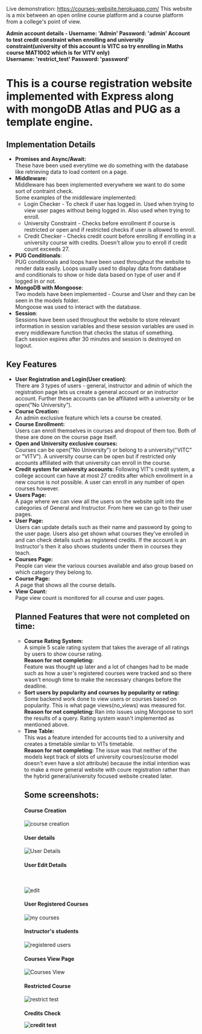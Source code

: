 Live demonstration: https://courses-website.herokuapp.com/
This website is a mix between an open online course platform and a course platform from a college's point of view.

<b> Admin account details - Username: 'Admin' Password: 'admin' </b>
<b> Account to test credit constraint when enrolling and university constraint(university of this account is VITC so try enrolling in Maths course MAT1002 which is for VITV only) <br>
  Username: 'restrict_test' Password: 'password' </b>
  
<h1> This is a course registration website implemented with Express along with mongoDB Atlas and PUG as a template engine. </h1>

<h2> Implementation Details </h2>
  <ul>
    <li> <b> Promises and Async/Await: </b> <br>
        These have been used everytime we do something with the database like retrieving data to load content on a page.
    <li> <b> Middleware: </b> <br>
      Middleware has been implemented everywhere we want to do some sort of contraint check. <br>
      Some examples of the middleware implemented: <ul>
      <li> Login Checker - To check if user has logged in. Used when trying to view user pages without being logged in. Also used when trying to enroll.
        <li> University Constraint - Checks before enrollment if course is restricted or open and if restricted checks if user is allowed to enroll.
          <li> Credit Checker - Checks credit count before enrolling if enrolling in a university course with credits. Doesn't allow you to enroll if credit count exceeds 27.
      </ul>
    <li> <b>PUG Conditionals</b>: <br>
      PUG conditionals and loops have been used throughout the website to render data easily. Loops usually used to display data from database and conditionals to show or hide data based on type of user and if logged in or not.
    <li><b> MongoDB with Mongoose</b>: <br>
      Two models have been implemented - Course and User and they can be seen in the models folder.<br>
      Mongoose was used to interact with the database.
  <li> <b> Session</b>: <br>
      Sessions have been used throughout the website to store relevant information in session variables and these session variables are used in every middleware function that checks the status of something. <br>
      Each session expires after 30 minutes and session is destroyed on logout.
</ul>  
      

<h2> Key Features </h2>
<ul>
  <li> <b>User Registration and Login(User creation)</b>: <br>
        There are 3 types of users - general, instructor and admin of which the registration page lets us create a general account or an instructor account. Further these accounts can be affiliated with a university or be open("No University").
  <li><b> Course Creation:</b> <br>
        An admin exclusive feature which lets a course be created.
  <li> <b>Course Enrollment: </b><br>
    Users can enroll themselves in courses and dropout of them too. Both of these are done on the course page itself.
  <li><b> Open and University exclusive courses: </b><br>
        Courses can be open("No University") or belong to a university("VITC" or "VITV"). A university course can be open but if restricted only accounts affiliated with that university can enroll in the course.
  <li><b> Credit system for university accounts:</b>
        Following VIT's credit system, a college account can have at most 27 credits after which enrollment in a new course is not possible. A user can enroll in any number of open courses however.
  <li><b> Users Page:</b> <br>
        A page where we can view all the users on the website split into the categories of General and Instructor. From here we can go to their user pages.
  <li> <b> User Page:</b> <br>
        Users can update details such as their name and password by going to the user page. Users also get shown what courses they've enrolled in and can check details such as registered credits. If the account is an Instructor's then it also shows students under them in courses they teach.
  <li> <b>Courses Page:</b> <br>
        People can view the various courses available and also group based on which category they belong to.
  <li> <b>Course Page:</b> <br>
        A page that shows all the course details.
  <li> <b> View Count: </b> <br>
        Page view count is monitored for all course and user pages.
    
 <h2> Planned Features that were not completed on time: </h2>
 <ul>
  <li> <b> Course Rating System: </b> <br>
    A simple 5 scale rating system that takes the average of all ratings by users to show course rating. <br>
    <b> Reason for not completing: </b> <br>
        Feature was thought up later and a lot of changes had to be made such as how a user's registered courses were tracked and so there wasn't enough time to make the necessary changes before the deadline. 
  <li> <b> Sort users by popularity and courses by popularity or rating: </b> <br>
      Some backend work done to view users or courses based on popularity. This is what page views(no_views) was measured for. <br>
    <b> Reason for not completing: </b> Ran into issues using Mongoose to sort the results of a query. Rating system wasn't implemented as mentioned above.
   <li> <b> Time Table: </b> <br>
     This was a feature intended for accounts tied to a university and creates a timetable similar to VITs timetable. <br>
     <b>Reason for not completing:</b> The issue was that neither of the models kept track of slots of university courses(course model doesn't even have a slot attribute) because the initial intention was to make a more general website with 
coure registration rather than the hybrid general/university focused website created later.
     
<h2> Some screenshots: </h2>

 <h4> Course Creation </h4>
  
![course creation](https://raw.githubusercontent.com/vespersword/courses-website/master/screenshots/course_create.png)
  
 <h4> User details </h4> 
  
  ![User Details](https://raw.githubusercontent.com/vespersword/courses-website/master/screenshots/user_details.png)
  
 <h4> User Edit Details </h4> <br>
 
  ![edit](https://raw.githubusercontent.com/vespersword/courses-website/master/screenshots/edit.png)
  
  <h4> User Registered Courses </h4>
  
  ![my courses](https://raw.githubusercontent.com/vespersword/courses-website/master/screenshots/my_courses.png)
  
  <h4> Instructor's students </h4>
  
  ![registered users](https://raw.githubusercontent.com/vespersword/courses-website/master/screenshots/reg_users.png)
  
  <h4> Courses View Page </h4>
    
  ![Courses View](https://raw.githubusercontent.com/vespersword/courses-website/master/screenshots/courses.png)
  
  <h4> Restricted Course </h4>
  
  ![restrict test](https://raw.githubusercontent.com/vespersword/courses-website/master/screenshots/restrict_test.png)
  <h4> Credits Check
  
  ![credit test](https://raw.githubusercontent.com/vespersword/courses-website/master/screenshots/credit_test.png)

